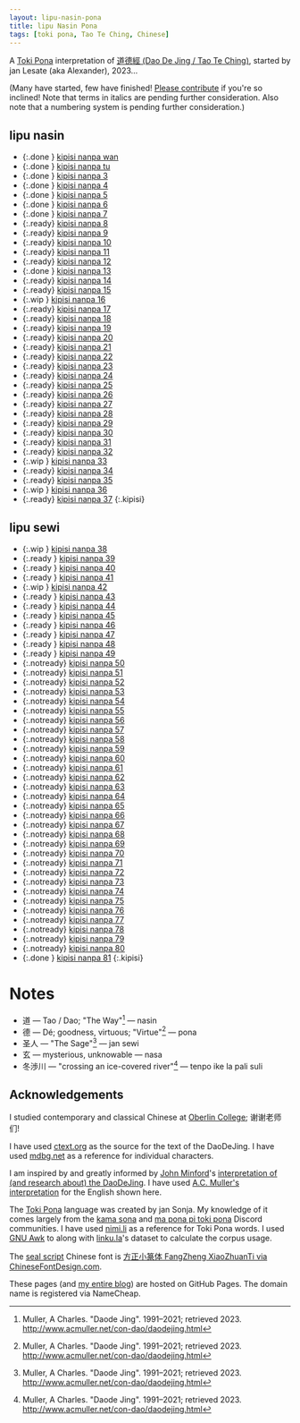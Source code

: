 ```yaml
---
layout: lipu-nasin-pona
title: lipu Nasin Pona
tags: [toki pona, Tao Te Ching, Chinese]
---
```


A [Toki Pona] interpretation of [道德經 (Dao De Jing / Tao Te Ching)](https://en.wikipedia.org/wiki/Tao_Te_Ching), started by jan Lesate (aka Alexander), 2023…

(Many have started, few have finished! [Please contribute](https://github.com/alxndr/blog/tree/main/lipu-nasin-pona) if you're so inclined! Note that terms in italics are pending further consideration. Also note that a numbering system is pending further consideration.)


## lipu nasin

* {:.done } [kipisi nanpa wan](/lipu-nasin-pona/1)
* {:.done } [kipisi nanpa tu](/lipu-nasin-pona/2)
* {:.done } [kipisi nanpa 3](/lipu-nasin-pona/3)
* {:.done } [kipisi nanpa 4](/lipu-nasin-pona/4)
* {:.done } [kipisi nanpa 5](/lipu-nasin-pona/5)
* {:.done } [kipisi nanpa 6](/lipu-nasin-pona/6)
* {:.done } [kipisi nanpa 7](/lipu-nasin-pona/7)
* {:.ready} [kipisi nanpa 8](/lipu-nasin-pona/8)
* {:.ready} [kipisi nanpa 9](/lipu-nasin-pona/9)
* {:.ready} [kipisi nanpa 10](/lipu-nasin-pona/10)
* {:.ready} [kipisi nanpa 11](/lipu-nasin-pona/11)
* {:.ready} [kipisi nanpa 12](/lipu-nasin-pona/12)
* {:.done } [kipisi nanpa 13](/lipu-nasin-pona/13)
* {:.ready} [kipisi nanpa 14](/lipu-nasin-pona/14)
* {:.ready} [kipisi nanpa 15](/lipu-nasin-pona/15)
* {:.wip  } [kipisi nanpa 16](/lipu-nasin-pona/16)
* {:.ready} [kipisi nanpa 17](/lipu-nasin-pona/17)
* {:.ready} [kipisi nanpa 18](/lipu-nasin-pona/18)
* {:.ready} [kipisi nanpa 19](/lipu-nasin-pona/19)
* {:.ready} [kipisi nanpa 20](/lipu-nasin-pona/20)
* {:.ready} [kipisi nanpa 21](/lipu-nasin-pona/21)
* {:.ready} [kipisi nanpa 22](/lipu-nasin-pona/22)
* {:.ready} [kipisi nanpa 23](/lipu-nasin-pona/23)
* {:.ready} [kipisi nanpa 24](/lipu-nasin-pona/24)
* {:.ready} [kipisi nanpa 25](/lipu-nasin-pona/25)
* {:.ready} [kipisi nanpa 26](/lipu-nasin-pona/26)
* {:.ready} [kipisi nanpa 27](/lipu-nasin-pona/27)
* {:.ready} [kipisi nanpa 28](/lipu-nasin-pona/28)
* {:.ready} [kipisi nanpa 29](/lipu-nasin-pona/29)
* {:.ready} [kipisi nanpa 30](/lipu-nasin-pona/30)
* {:.ready} [kipisi nanpa 31](/lipu-nasin-pona/31)
* {:.ready} [kipisi nanpa 32](/lipu-nasin-pona/32)
* {:.wip  } [kipisi nanpa 33](/lipu-nasin-pona/33)
* {:.ready} [kipisi nanpa 34](/lipu-nasin-pona/34)
* {:.ready} [kipisi nanpa 35](/lipu-nasin-pona/35)
* {:.wip  } [kipisi nanpa 36](/lipu-nasin-pona/36)
* {:.ready} [kipisi nanpa 37](/lipu-nasin-pona/37)
{:.kipisi}

## lipu sewi

* {:.wip     } [kipisi nanpa 38](/lipu-nasin-pona/38)
* {:.ready   } [kipisi nanpa 39](/lipu-nasin-pona/39)
* {:.ready   } [kipisi nanpa 40](/lipu-nasin-pona/40)
* {:.ready   } [kipisi nanpa 41](/lipu-nasin-pona/41)
* {:.wip     } [kipisi nanpa 42](/lipu-nasin-pona/42)
* {:.ready   } [kipisi nanpa 43](/lipu-nasin-pona/43)
* {:.ready   } [kipisi nanpa 44](/lipu-nasin-pona/44)
* {:.ready   } [kipisi nanpa 45](/lipu-nasin-pona/45)
* {:.ready   } [kipisi nanpa 46](/lipu-nasin-pona/46)
* {:.ready   } [kipisi nanpa 47](/lipu-nasin-pona/47)
* {:.ready   } [kipisi nanpa 48](/lipu-nasin-pona/48)
* {:.ready   } [kipisi nanpa 49](/lipu-nasin-pona/49)
* {:.notready} [kipisi nanpa 50](/lipu-nasin-pona/50)
* {:.notready} [kipisi nanpa 51](/lipu-nasin-pona/51)
* {:.notready} [kipisi nanpa 52](/lipu-nasin-pona/52)
* {:.notready} [kipisi nanpa 53](/lipu-nasin-pona/53)
* {:.notready} [kipisi nanpa 54](/lipu-nasin-pona/54)
* {:.notready} [kipisi nanpa 55](/lipu-nasin-pona/55)
* {:.notready} [kipisi nanpa 56](/lipu-nasin-pona/56)
* {:.notready} [kipisi nanpa 57](/lipu-nasin-pona/57)
* {:.notready} [kipisi nanpa 58](/lipu-nasin-pona/58)
* {:.notready} [kipisi nanpa 59](/lipu-nasin-pona/59)
* {:.notready} [kipisi nanpa 60](/lipu-nasin-pona/60)
* {:.notready} [kipisi nanpa 61](/lipu-nasin-pona/61)
* {:.notready} [kipisi nanpa 62](/lipu-nasin-pona/62)
* {:.notready} [kipisi nanpa 63](/lipu-nasin-pona/63)
* {:.notready} [kipisi nanpa 64](/lipu-nasin-pona/64)
* {:.notready} [kipisi nanpa 65](/lipu-nasin-pona/65)
* {:.notready} [kipisi nanpa 66](/lipu-nasin-pona/66)
* {:.notready} [kipisi nanpa 67](/lipu-nasin-pona/67)
* {:.notready} [kipisi nanpa 68](/lipu-nasin-pona/68)
* {:.notready} [kipisi nanpa 69](/lipu-nasin-pona/69)
* {:.notready} [kipisi nanpa 70](/lipu-nasin-pona/70)
* {:.notready} [kipisi nanpa 71](/lipu-nasin-pona/71)
* {:.notready} [kipisi nanpa 72](/lipu-nasin-pona/72)
* {:.notready} [kipisi nanpa 73](/lipu-nasin-pona/73)
* {:.notready} [kipisi nanpa 74](/lipu-nasin-pona/74)
* {:.notready} [kipisi nanpa 75](/lipu-nasin-pona/75)
* {:.notready} [kipisi nanpa 76](/lipu-nasin-pona/76)
* {:.notready} [kipisi nanpa 77](/lipu-nasin-pona/77)
* {:.notready} [kipisi nanpa 78](/lipu-nasin-pona/78)
* {:.notready} [kipisi nanpa 79](/lipu-nasin-pona/79)
* {:.notready} [kipisi nanpa 80](/lipu-nasin-pona/80)
* {:.done    } [kipisi nanpa 81](/lipu-nasin-pona/81)
{:.kipisi}


# Notes

* 道 — Tao / Dao; "The Way"[^Muller] — nasin
* 德 — Dé; goodness, virtuous; "Virtue"[^Muller] — pona
* 圣人 — "The Sage"[^Muller] — jan sewi
* 玄 — mysterious, unknowable — nasa
* 冬渉川 — "crossing an ice-covered river"[^Muller] — tenpo ike la pali suli


## Acknowledgements

I studied contemporary and classical Chinese at [Oberlin College](https://oberlin.edu); 谢谢老师们!

I have used [ctext.org](https://ctext.org/dao-de-jing/ens) as the source for the text of the DaoDeJing.
I have used [mdbg.net](https://mdbg.net) as a reference for individual characters.

I am inspired by and greatly informed by [John Minford](https://johnminford.com/)'s [interpretation of (and research about) the DaoDeJing](https://www.johnminford.com/books).
I have used [A.C. Muller's interpretation](http://www.acmuller.net/con-dao/daodejing.html) for the English shown here.

The [Toki Pona] language was created by jan Sonja.
My knowledge of it comes largely from the [kama sona](https://discord.gg/Sw42hJ6Qc9) and [ma pona pi toki pona](https://discord.gg/mapona) Discord communities.
I have used [nimi.li](https://nimi.li) as a reference for Toki Pona words.
I used [GNU Awk](https://www.gnu.org/software/gawk/manual/gawk.html) to along with [linku.la](https://linku.la)'s dataset to calculate the corpus usage.

The [seal script](https://en.wikipedia.org/wiki/Seal_script) Chinese font is [方正小篆体 FangZheng XiaoZhuanTi via ChineseFontDesign.com](https://chinesefontdesign.com/fang-zheng-xiao-zhuan-ti-font-traditional-chinese.html).

These pages (and [my entire blog](https://alxndr.blog)) are hosted on GitHub Pages.
The domain name is registered via NameCheap.



<style>
  ul.kipisi {
    list-style: '☯︎  ';
    padding-left: 1.5em;
    column-width: 8.6em;
  }
  ul.kipisi li {
  }
  ul.kipisi .done a {
    font-size: 1.1em;
  }
  ul.kipisi .wip {
    list-style: '⭐︎ ';
  }
  ul.kipisi .wip a {
    font-style: italic;
    opacity: 0.8;
  }
  ul.kipisi .ready {
    list-style: '❍ ';
    opacity: 0.5;
  }
  ul.kipisi .ready a {
    color: gray;
    text-decoration: none;
  }
  ul.kipisi .notready {
    list-style: none;
  }
  ul.kipisi .notready a {
    color: gray;
    opacity: 0.6;
    text-decoration: none;
    font-style: italic;
  }
</style>

[^Muller]: Muller, A Charles. "Daode Jing". 1991–2021; retrieved 2023. http://www.acmuller.net/con-dao/daodejing.html

[Toki Pona]: https://tokipona.org
